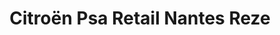 ---
title: "Citroën Psa Retail Nantes Reze"
url: /reze/citroen-psa-retail-nantes-reze/
shop: voiture
---